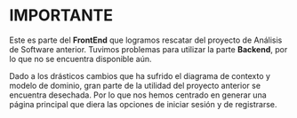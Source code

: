 # IMPORTANTE

Este es parte del **FrontEnd** que logramos rescatar del proyecto de Análisis de Software anterior. Tuvimos problemas para utilizar la parte **Backend**, por lo que no se encuentra disponible aún.

Dado a los drásticos cambios que ha sufrido el diagrama de contexto y modelo de dominio, gran parte de la utilidad del proyecto anterior se encuentra desechada. Por lo que nos hemos centrado en generar una página principal que diera las opciones de iniciar sesión y de registrarse.


